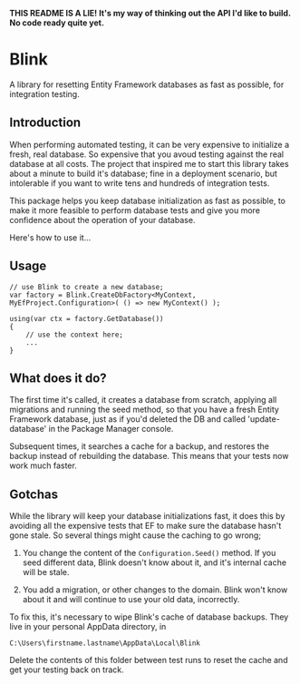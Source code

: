 **THIS README IS A LIE! It's my way of thinking out the API I'd like to build. No code ready quite yet.**

# Blink


A library for resetting Entity Framework databases as fast as possible, for integration testing.

## Introduction

When performing automated testing, it can be very expensive to initialize a fresh, real database. So expensive that you avoud testing against the real database at all costs. The project that inspired me to start this library takes about a minute to build it's database; fine in a deployment scenario, but intolerable if you want to write tens and hundreds of integration tests.

This package helps you keep database initialization as fast as possible, to make it more feasible to perform database tests and give you more confidence about the operation of your database.

Here's how to use it...

## Usage

    // use Blink to create a new database;
    var factory = Blink.CreateDbFactory<MyContext, MyEfProject.Configuration>( () => new MyContext() );
    
    using(var ctx = factory.GetDatabase())
    {
        // use the context here;
        ...
    }
 
<!--
    // use the Blink initializer;
    var initializer = new BlinkInitializer<MyContext, MyEfProject.Configuration>(usingTransactions: false);
    Database.SetInitializer<AiTrackRecordContext>(initializer);
    
    // create your context;
    using(var context = new MyContext())
    {
        context.Database.Initialize(force: true);
    
        // use the context here;
        ...
    }
-->

What does it do?
-----

The first time it's called, it creates a database from scratch, applying all migrations and running the seed method, so that you have a fresh Entity Framework database, just as if you'd deleted the DB and called 'update-database' in the Package Manager console. 

Subsequent times, it searches a cache for a backup, and restores the backup instead of rebuilding the database. This means that your tests now work much faster.

<!--

## Tips and tricks

For extra speed, you can use transactions to speed up your code.

As above, use the Blink intializer, but like this, passing `useTransactions: true` to the constructor and putting all your DB code in a transaction;

    // use the Blink initializer with transactions;
    var initializer = new BlinkInitializer<MyContext, MyEfProject.Configuration>(usingTransactions: true);
    Database.SetInitializer<AiTrackRecordContext>(initializer);
    
    // create your context;
    using(var context = new MyContext())
    {
        context.Database.Initialize(force: true);
        var tran = context.Database.BeginTransaction;

        try
        {
        // use the context here;
        ...
        }
        finally
        {
            tran.Rollback();
        }
    }

The parameter to the constructor is a promise *from* you, *to* blink. You are promising to use transactions to roll back any changes you make to the database. That means on the second and subsequent call to the test method, there's no need to reinitialize *at all*, since it's a guaranteed, fresh database. This means your tests will run even faster.

-->

## Gotchas

While the library will keep your database initializations fast, it does this by avoiding all the expensive tests that EF to make sure the database hasn't gone stale. So several things might cause the caching to go wrong;

1) You change the content of the `Configuration.Seed()` method. If you seed different data, Blink doesn't know about it, and it's internal cache will be stale.

2) You add a migration, or other changes to the domain. Blink won't know about it and will continue to use your old data, incorrectly.

To fix this, it's necessary to wipe Blink's cache of database backups. They live in your personal AppData directory, in

    C:\Users\firstname.lastname\AppData\Local\Blink

Delete the contents of this folder between test runs to reset the cache and get your testing back on track.